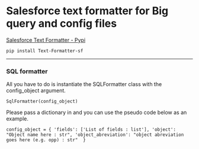 # Salesforce text formatter for Big query and config files

[Salesforce Text Formatter - Pypi](https://pypi.org/project/Text-Formatter-sf/)

`pip install Text-Formatter-sf`

--------------------

### SQL formatter 

All you have to do is instantiate the SQLFormatter class with the config_object argument.

`SqlFormatter(config_object)`

Please pass a dictionary in and you can use the pseudo code below as an example.

`config_object = {
    'fields': ['List of fields : list'],
    'object': "Object name here : str",
    'object_abreviation': "object abreviation goes here (e.g. opp) : str" 
}`

